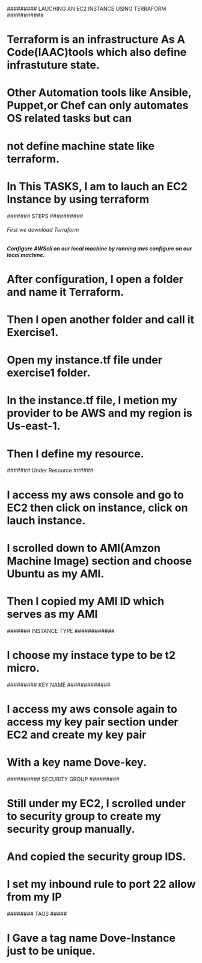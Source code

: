 ######### LAUCHING AN EC2 INSTANCE USING TERRAFORM ###########

# Terraform is an infrastructure As A Code(IAAC)tools which also define infrastuture state.
# Other Automation tools like Ansible, Puppet,or Chef can only automates OS related tasks but can 
# not define machine state like terraform.
# In This TASKS, I am to lauch an EC2 Instance by using terraform

####### STEPS ##########
###### First we download Terraform 
##### Configure AWScli on our local machine by running aws configure on our local machine.
# After configuration, I open a folder and name it Terraform.
# Then l open another folder and call it Exercise1.
# Open my instance.tf file under exercise1 folder.
# In the instance.tf file, l metion my provider to be AWS and my region is Us-east-1.
# Then I define my resource.

####### Under Resource ######
# I access my aws console and go to EC2 then click on instance, click on lauch instance.
# I scrolled down to AMI(Amzon Machine Image) section and choose Ubuntu as my AMI.
# Then l copied my AMI ID which serves as my AMI

####### INSTANCE TYPE ############
# I choose my instace type to be t2 micro.

######### KEY NAME #############
# I access my aws console again to access my key pair section under EC2 and create my key pair
# With a key name Dove-key.

########## SECURITY GROUP #########
# Still under my EC2, I scrolled under to security group to create my security group manually. 
# And copied the security group IDS.
# I set my inbound rule to port 22 allow from my IP

######## TAGS #####
# I Gave a tag name Dove-Instance just to be unique.
